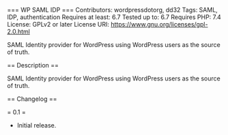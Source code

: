 === WP SAML IDP ===
Contributors: wordpressdotorg, dd32
Tags: SAML, IDP, authentication
Requires at least: 6.7
Tested up to: 6.7
Requires PHP: 7.4
License: GPLv2 or later
License URI: https://www.gnu.org/licenses/gpl-2.0.html

SAML Identity provider for WordPress using WordPress users as the source of truth.

== Description ==

SAML Identity provider for WordPress using WordPress users as the source of truth.

== Changelog ==

= 0.1 =
* Initial release.
